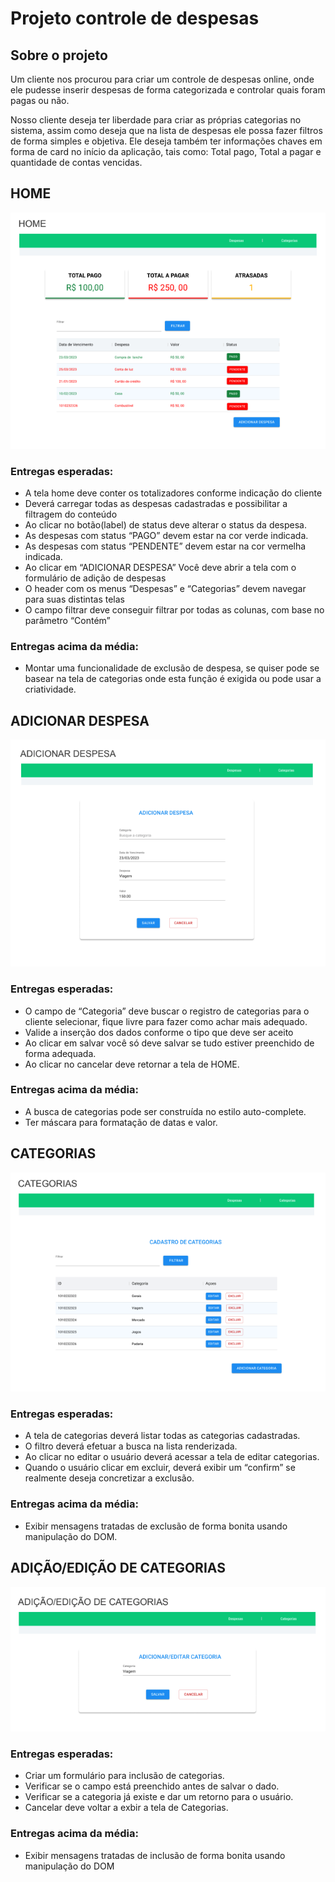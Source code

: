 # Projeto controle de despesas
## Sobre o projeto

Um cliente nos procurou para criar um controle de despesas online, onde ele
pudesse inserir despesas de forma categorizada e controlar quais foram pagas ou não.

Nosso cliente deseja ter liberdade para criar as próprias categorias no sistema,
assim como deseja que na lista de despesas ele possa fazer filtros de forma simples e
objetiva. Ele deseja também ter informações chaves em forma de card no início da
aplicação, tais como: Total pago, Total a pagar e quantidade de contas vencidas.

## HOME

<img src="assets/requisitos/HOME.png">

### Entregas esperadas:
* A tela home deve conter os totalizadores conforme indicação do cliente
* Deverá carregar todas as despesas cadastradas e possibilitar a filtragem do conteúdo
* Ao clicar no botão(label) de status deve alterar o status da despesa.
* As despesas com status “PAGO” devem estar na cor verde indicada.
* As despesas com status “PENDENTE” devem estar na cor vermelha indicada.
* Ao clicar em “ADICIONAR DESPESA” Você deve abrir a tela com o formulário de adição de despesas
* O header com os menus “Despesas” e “Categorias” devem navegar para suas distintas telas
* O campo filtrar deve conseguir filtrar por todas as colunas, com base no parâmetro “Contém”
### Entregas acima da média:
* Montar uma funcionalidade de exclusão de despesa, se quiser pode se basear na tela de categorias onde esta função é exigida ou pode usar a criatividade.

## ADICIONAR DESPESA

<img src="assets/requisitos/ADICIONAR-DESPESA.png">

### Entregas esperadas:
* O campo de “Categoria” deve buscar o registro de categorias para o cliente selecionar, fique livre para fazer como achar mais adequado.
* Valide a inserção dos dados conforme o tipo que deve ser aceito
* Ao clicar em salvar você só deve salvar se tudo estiver preenchido de forma adequada.
* Ao clicar no cancelar deve retornar a tela de HOME.
### Entregas acima da média:
* A busca de categorias pode ser construída no estilo auto-complete.
* Ter máscara para formatação de datas e valor.

## CATEGORIAS

<img src="assets/requisitos/CATEGORIAS.png">

### Entregas esperadas:
* A tela de categorias deverá listar todas as categorias cadastradas.
* O filtro deverá efetuar a busca na lista renderizada.
* Ao clicar no editar o usuário deverá acessar a tela de editar categorias.
* Quando o usuário clicar em excluir, deverá exibir um “confirm” se realmente deseja concretizar a exclusão.
### Entregas acima da média:
* Exibir mensagens tratadas de exclusão de forma bonita usando manipulação do
DOM.

## ADIÇÃO/EDIÇÃO DE CATEGORIAS

<img src="assets/requisitos/EDICAO-DE-CATEGORIAS.png">

### Entregas esperadas:
* Criar um formulário para inclusão de categorias.
* Verificar se o campo está preenchido antes de salvar o dado.
* Verificar se a categoria já existe e dar um retorno para o usuário.
* Cancelar deve voltar a exbir a tela de Categorias.
### Entregas acima da média:
* Exibir mensagens tratadas de inclusão de forma bonita usando manipulação do DOM
